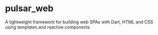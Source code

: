 # pulsar_web
A lightweight framework for building web SPAs with Dart, HTML and CSS using templates and reactive components
